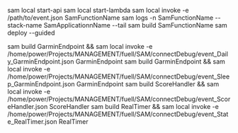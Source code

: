 sam local start-api
 sam local start-lambda
 sam local invoke -e /path/to/event.json SamFunctionName
 sam logs -n SamFunctionName --stack-name SamApplicationnName --tail
 sam build SamFunctionName
 sam deploy --guided

 
 sam build GarminEndpoint && sam local invoke -e /home/power/Projects/MANAGEMENT/fuell/SAM/connectDebug/event_Daily_GarminEndpoint.json GarminEndpoint
 sam build GarminEndpoint && sam local invoke -e /home/power/Projects/MANAGEMENT/fuell/SAM/connectDebug/event_Sleep_GarminEndpoint.json GarminEndpoint
 sam build ScoreHandler && sam local invoke -e /home/power/Projects/MANAGEMENT/fuell/SAM/connectDebug/event_ScoreHandler.json ScoreHandler
 sam build RealTimer && sam local invoke -e /home/power/Projects/MANAGEMENT/fuell/SAM/connectDebug/event_State_RealTimer.json RealTimer
